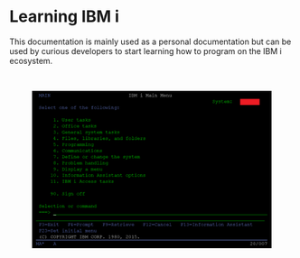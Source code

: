 # Learning IBM i

<p>This documentation is mainly used as a personal documentation but can be used by curious developers to start learning how to program on the IBM i ecosystem.</p>

<br>

<figure align="center">
	<img src="./docs/core/ibmi/_assets/ibmi-02.PNG" alt="My AS/400" />
	<figcaption align="center">
	</figcaption>
</figure>
